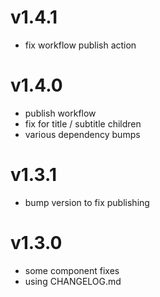 # v1.4.1

 - fix workflow publish action

# v1.4.0

 - publish workflow
 - fix for title / subtitle children
 - various dependency bumps

# v1.3.1

 - bump version to fix publishing

# v1.3.0

 - some component fixes
 - using CHANGELOG.md
